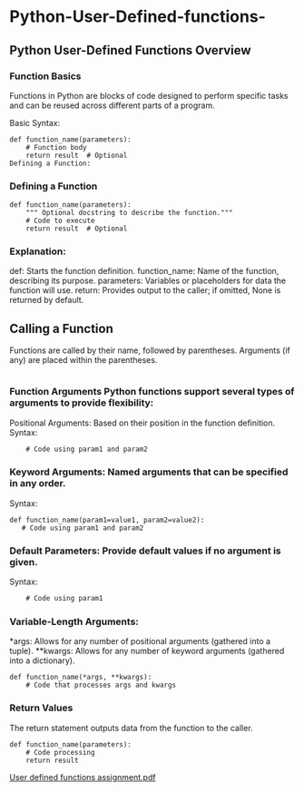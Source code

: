 # Python-User-Defined-functions-

## Python User-Defined Functions Overview
### Function Basics
Functions in Python are blocks of code designed to perform specific tasks and can be reused across different parts of a program.

Basic Syntax:
```
def function_name(parameters):
    # Function body
    return result  # Optional
Defining a Function:
```
### Defining a Function 
```
def function_name(parameters):
    """ Optional docstring to describe the function."""
    # Code to execute
    return result  # Optional
```
### Explanation:
def: Starts the function definition.
function_name: Name of the function, describing its purpose.
parameters: Variables or placeholders for data the function will use.
return: Provides output to the caller; if omitted, None is returned by default.

## Calling a Function

Functions are called by their name, followed by parentheses. Arguments (if any) are placed within the parentheses.
```function_name(arguments)
```

### Function Arguments Python functions support several types of arguments to provide flexibility:

Positional Arguments: Based on their position in the function definition.
Syntax: 
```def function_name(param1, param2):
    # Code using param1 and param2
```

### Keyword Arguments: Named arguments that can be specified in any order.

Syntax:
 ```
def function_name(param1=value1, param2=value2):
    # Code using param1 and param2
```
### Default Parameters: Provide default values if no argument is given.
Syntax:

```def function_name(param1=default_value):
    # Code using param1
```
### Variable-Length Arguments:

*args: Allows for any number of positional arguments (gathered into a tuple).
**kwargs: Allows for any number of keyword arguments (gathered into a dictionary).

```
def function_name(*args, **kwargs):
    # Code that processes args and kwargs
```
### Return Values

The return statement outputs data from the function to the caller.
```
def function_name(parameters):
    # Code processing
    return result
```

[User defined functions assignment.pdf](https://github.com/user-attachments/files/17598092/User.defined.functions.assignment.pdf)


